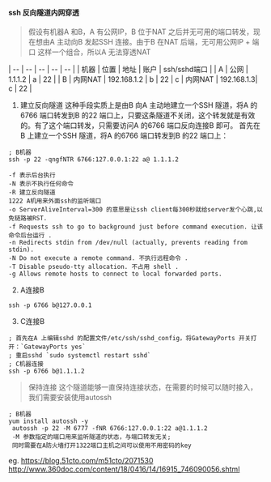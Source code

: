 ####  ssh 反向隧道内网穿透

> 假设有机器A 和B，A 有公网IP，B 位于NAT 之后并无可用的端口转发，现在想由A 主动向B 发起SSH 连接。由于B 在NAT 后端，无可用公网IP + 端口 这样一个组合，所以A 无法穿透NAT

| -- | -- | -- | -- | -- |
| 机器 | 位置 | 地址 | 账户 | ssh/sshd端口 | 
| A | 公网 | 1.1.1.2 | a | 22 |
| B | 内网NAT | 192.168.1.2 | b | 22 
| c | 内网NAT | 192.168.1.3| c | 22 |

1. 建立反向隧道
    这种手段实质上是由B 向A 主动地建立一个SSH 隧道，将A 的6766 端口转发到B 的22 端口上，只要这条隧道不关闭，这个转发就是有效的。有了这个端口转发，只需要访问A 的6766 端口反向连接B 即可。
    首先在B 上建立一个SSH 隧道，将A 的6766 端口转发到B 的22 端口上：

 ```
 ; B机器
ssh -p 22 -qngfNTR 6766:127.0.0.1:22 a@ 1.1.1.2

-f 表示后台执行
-N 表示不执行任何命令
-R 建立反向隧道
1222 A机用来外面ssh的监听端口
-o ServerAliveInterval=300 的意思是让ssh client每300秒就给server发个心跳,以免链路被RST.
-f Requests ssh to go to background just before command execution. 让该命令后台运行 .
-n Redirects stdin from /dev/null (actually, prevents reading from stdin).
-N Do not execute a remote command. 不执行远程命令 .
-T Disable pseudo-tty allocation. 不占用 shell .
-g Allows remote hosts to connect to local forwarded ports. 
 ```   
2. A连接B
```
ssh -p 6766 b@127.0.0.1
```
3. C连接B

```
; 首先在A 上编辑sshd 的配置文件/etc/ssh/sshd_config，将GatewayPorts 开关打开：`GatewayPorts yes`
; 重启sshd `sudo systemctl restart sshd`
; C机器连接
ssh -p 6766 b@1.1.1.2 
```

>  保持连接
    这个隧道能够一直保持连接状态，在需要的时候可以随时接入，我们需要安装使用autossh
```
; B机器
yum install autossh -y
 autossh -p 22 -M 6777 -fNR 6766:127.0.0.1:22 a@1.1.1.2  
 -M 参数指定的端口用来监听隧道的状态，与端口转发无关;
 同时需要在A防火墙打开1322端口主机之间可以使用不用密码的key
```

eg.
https://blog.51cto.com/m51cto/2071530
http://www.360doc.com/content/18/0416/14/16915_746090056.shtml